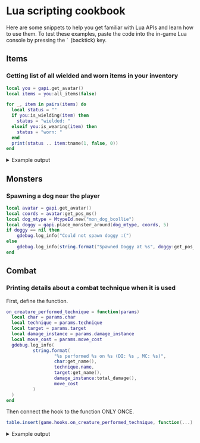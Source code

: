 # Lua scripting cookbook

Here are some snippets to help you get familiar with Lua APIs and learn how to use them.
To test these examples, paste the code into the in-game Lua console by pressing the `` ` `` (backtick) key.

## Items

### Getting list of all wielded and worn items in your inventory

```lua
local you = gapi.get_avatar()
local items = you:all_items(false)

for _, item in pairs(items) do
  local status = ""
  if you:is_wielding(item) then
    status = "wielded: "
  elseif you:is_wearing(item) then
    status = "worn: "
  end
  print(status .. item:tname(1, false, 0))
end
```

<details>
<summary>Example output</summary>

```
wielded: smartphone
worn: bra
worn: panties
worn: pair of socks
worn: jeans
worn: long-sleeved shirt
worn: pair of sneakers
worn: messenger bag
worn: wrist watch
pocket knife
matchbook
clean water (plastic bottle)
clean water
```

</details>

## Monsters

### Spawning a dog near the player

```lua
local avatar = gapi.get_avatar()
local coords = avatar:get_pos_ms()
local dog_mtype = MtypeId.new("mon_dog_bcollie")
local doggy = gapi.place_monster_around(dog_mtype, coords, 5)
if doggy == nil then
    gdebug.log_info("Could not spawn doggy :(")
else
    gdebug.log_info(string.format("Spawned Doggy at %s", doggy:get_pos_ms()))
end
```

## Combat

### Printing details about a combat technique when it is used

First, define the function.

```lua
on_creature_performed_technique = function(params)
  local char = params.char
  local technique = params.technique
  local target = params.target
  local damage_instance = params.damage_instance
  local move_cost = params.move_cost
  gdebug.log_info(
          string.format(
                  "%s performed %s on %s (DI: %s , MC: %s)",
                  char:get_name(),
                  technique.name,
                  target:get_name(),
                  damage_instance:total_damage(),
                  move_cost
          )
  )
end
```

Then connect the hook to the function ONLY ONCE.

```lua
table.insert(game.hooks.on_creature_performed_technique, function(...) return on_creature_performed_technique(...) end)
```

<details>
<summary>Example output</summary>

```
Ramiro Waters performed Power Hit on zombie (DI: 27.96 , MC: 58)
```

</details>
